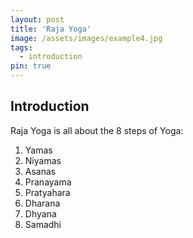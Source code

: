 ```yaml
---
layout: post
title: 'Raja Yoga'
image: /assets/images/example4.jpg
tags:
  - introduction
pin: true
---
```


## Introduction

Raja Yoga is all about the 8 steps of Yoga: 

1. Yamas
2. Niyamas
3. Asanas
4. Pranayama
4. Pratyahara
5. Dharana
6. Dhyana
7. Samadhi
